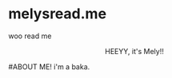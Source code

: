 # melysread.me
woo read me
<p align = "center">
  HEEYY, it's Mely!!

  #ABOUT ME!
  i'm a baka.
</p>

